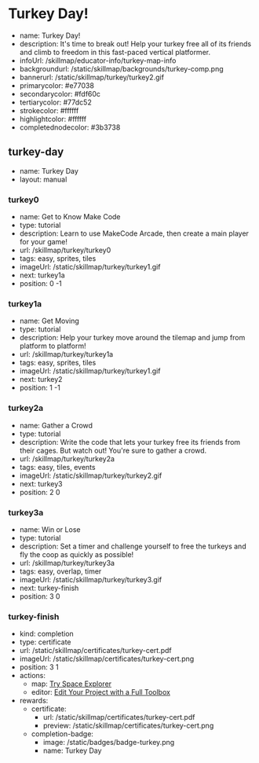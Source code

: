 # Turkey Day!
* name: Turkey Day!
* description: It's time to break out! Help your turkey free all of its friends and climb to freedom in this fast-paced vertical platformer.
* infoUrl: /skillmap/educator-info/turkey-map-info
* backgroundurl: /static/skillmap/backgrounds/turkey-comp.png
* bannerurl: /static/skillmap/turkey/turkey2.gif
* primarycolor: #e77038
* secondarycolor: #fdf60c
* tertiarycolor: #77dc52
* strokecolor: #ffffff
* highlightcolor: #ffffff
* completednodecolor: #3b3738

## turkey-day
* name: Turkey Day
* layout: manual

### turkey0
* name: Get to Know Make Code
* type: tutorial
* description: Learn to use MakeCode Arcade, then create a main player for your game!
* url: /skillmap/turkey/turkey0
* tags: easy, sprites, tiles
* imageUrl: /static/skillmap/turkey/turkey1.gif
* next: turkey1a
* position: 0 -1

### turkey1a
* name: Get Moving
* type: tutorial
* description: Help your turkey move around the tilemap and jump from platform to platform!
* url: /skillmap/turkey/turkey1a
* tags: easy, sprites, tiles
* imageUrl: /static/skillmap/turkey/turkey1.gif
* next: turkey2
* position: 1 -1

### turkey2a
* name: Gather a Crowd
* type: tutorial
* description: Write the code that lets your turkey free its friends from their cages. But watch out!  You're sure to gather a crowd.
* url: /skillmap/turkey/turkey2a
* tags: easy, tiles, events
* imageUrl: /static/skillmap/turkey/turkey2.gif
* next: turkey3
* position: 2 0

### turkey3a
* name: Win or Lose
* type: tutorial
* description: Set a timer and challenge yourself to free the turkeys and fly the coop as quickly as possible!
* url: /skillmap/turkey/turkey3a
* tags: easy, overlap, timer
* imageUrl: /static/skillmap/turkey/turkey3.gif
* next: turkey-finish
* position: 3 0


### turkey-finish
* kind: completion
* type: certificate
* url: /static/skillmap/certificates/turkey-cert.pdf
* imageUrl: /static/skillmap/certificates/turkey-cert.png
* position: 3 1
* actions:
    * map: [Try Space Explorer](/skillmap/space)
    * editor: [Edit Your Project with a Full Toolbox](/)
* rewards:
    * certificate:
        * url: /static/skillmap/certificates/turkey-cert.pdf
        * preview: /static/skillmap/certificates/turkey-cert.png
    * completion-badge:
        * image: /static/badges/badge-turkey.png
        * name: Turkey Day


